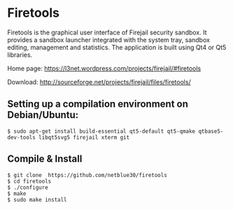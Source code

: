 # Firetools

Firetools is the graphical user interface of Firejail security sandbox. It provides a sandbox launcher 
integrated with the system tray, sandbox editing, management and statistics. The application is built 
using Qt4 or Qt5 libraries.

Home page: https://l3net.wordpress.com/projects/firejail/#firetools

Download: http://sourceforge.net/projects/firejail/files/firetools/

## Setting up a compilation environment on Debian/Ubuntu:
`````
$ sudo apt-get install build-essential qt5-default qt5-qmake qtbase5-dev-tools libqt5svg5 firejail xterm git

`````
## Compile & Install

`````
$ git clone  https://github.com/netblue30/firetools
$ cd firetools
$ ./configure
$ make
$ sudo make install
`````


